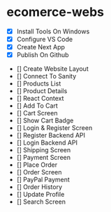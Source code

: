# ecomerce-webs

* [x] Install Tools On Windows
* [x] Configure VS Code
* [x] Create Next App
* [x] Publish On Github
* [] Create Website Layout
* [] Connect To Sanity
* [] Products List
* [] Product Details
* [] React Context
* [] Add To Cart
* [] Cart Screen
* [] Show Cart Badge
* [] Login & Register Screen
* [] Register Backend API
* [] Login Backend API
* [] Shipping Screen
* [] Payment Screen
* [] Place Order
* [] Order Screen
* [] PayPal Payment
* [] Order History
* [] Update Profile
* [] Search Screen
